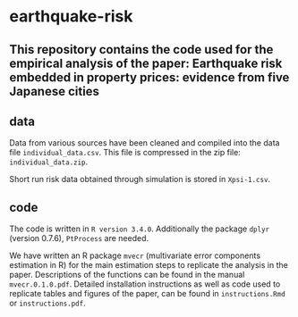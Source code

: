# earthquake-risk
## This repository contains the code used for the empirical analysis of the paper: Earthquake risk embedded in property prices: evidence from five Japanese cities

## data

  Data from various sources have been cleaned and compiled into the data file `individual_data.csv`. This file is compressed in the zip file: `individual_data.zip`.
  
  Short run risk data obtained through simulation is stored in `Xpsi-1.csv`. 

## code

  The code is written in `R version 3.4.0`.
  Additionally the package `dplyr` (version 0.7.6), `PtProcess` are needed.
  
  We have written an R package `mvecr` (multivariate error components estimation in R) for the main estimation steps to replicate the analysis in the paper. Descriptions of the functions can be found in the manual `mvecr.0.1.0.pdf`.
  Detailed installation instructions as well as code used to replicate tables and figures of the paper, can be found in `instructions.Rmd` or `instructions.pdf`.
